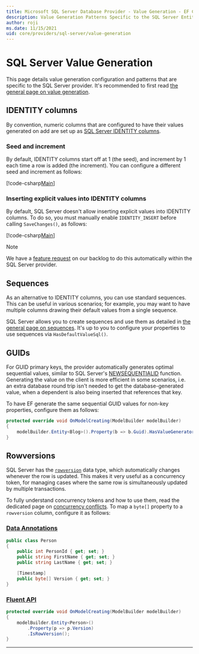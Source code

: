 ```yaml
---
title: Microsoft SQL Server Database Provider - Value Generation - EF Core
description: Value Generation Patterns Specific to the SQL Server Entity Framework Core Database Provider
author: roji
ms.date: 11/15/2021
uid: core/providers/sql-server/value-generation
---
```

# SQL Server Value Generation

This page details value generation configuration  and patterns that are specific to the SQL Server provider. It's recommended to first read [the general page on value generation](xref:core/modeling/generated-properties).

## IDENTITY columns

By convention, numeric columns that are configured to have their values generated on add are set up as [SQL Server IDENTITY columns](/sql/t-sql/statements/create-table-transact-sql-identity-property).

### Seed and increment

By default, IDENTITY columns start off at 1 (the seed), and increment by 1 each time a row is added (the increment). You can configure a different seed and increment as follows:

[!code-csharp[Main](../../../../samples/core/SqlServer/ValueGeneration/IdentityOptionsContext.cs?name=IdentityOptions&highlight=5)]

### Inserting explicit values into IDENTITY columns

By default, SQL Server doesn't allow inserting explicit values into IDENTITY columns. To do so, you must manually enable `IDENTITY_INSERT` before calling `SaveChanges()`, as follows:

[!code-csharp[Main](../../../../samples/core/SqlServer/ValueGeneration/ExplicitIdentityValues.cs?name=ExplicitIdentityValues)]

> [!NOTE]
> We have a [feature request](https://github.com/aspnet/EntityFramework/issues/703) on our backlog to do this automatically within the SQL Server provider.

## Sequences

As an alternative to IDENTITY columns, you can use standard sequences. This can be useful in various scenarios; for example, you may want to have multiple columns drawing their default values from a single sequence.

SQL Server allows you to create sequences and use them as detailed in [the general page on sequences](xref:core/modeling/sequences). It's up to you to configure your properties to use sequences via `HasDefaultValueSql()`.

## GUIDs

For GUID primary keys, the provider automatically generates optimal sequential values, similar to SQL Server's [NEWSEQUENTIALID](/sql/t-sql/functions/newsequentialid-transact-sql) function. Generating the value on the client is more efficient in some scenarios, i.e. an extra database round trip isn't needed to get the database-generated value, when a dependent is also being inserted that references that key.

To have EF generate the same sequential GUID values for non-key properties, configure them as follows:

```csharp
protected override void OnModelCreating(ModelBuilder modelBuilder)
{
    modelBuilder.Entity<Blog>().Property(b => b.Guid).HasValueGenerator(typeof(SequentialGuidValueGenerator));
}
```

## Rowversions

SQL Server has the [`rowversion`](/sql/t-sql/data-types/rowversion-transact-sql) data type, which automatically changes whenever the row is updated. This makes it very useful as a concurrency token, for managing cases where the same row is simultaneously updated by multiple transactions.

To fully understand concurrency tokens and how to use them, read the dedicated page on [concurrency conflicts](xref:core/saving/concurrency). To map a `byte[]` property to a `rowversion` column, configure it as follows:

### [Data Annotations](#tab/data-annotations)

```c#
public class Person
{
    public int PersonId { get; set; }
    public string FirstName { get; set; }
    public string LastName { get; set; }

    [Timestamp]
    public byte[] Version { get; set; }
}
```

### [Fluent API](#tab/fluent-api)

```c#
protected override void OnModelCreating(ModelBuilder modelBuilder)
{
    modelBuilder.Entity<Person>()
        .Property(p => p.Version)
        .IsRowVersion();
}
```

***
